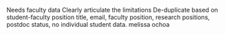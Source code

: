 Needs faculty data
Clearly articulate the limitations
De-duplicate based on student-faculty
position title, email, faculty position, research positions, postdoc status, 
no individual student data. 
melissa ochoa